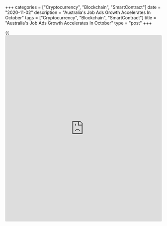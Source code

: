 +++
categories = ["Cryptocurrency", "Blockchain", "SmartContract"]
date = "2020-11-02"
description = "Australia's Job Ads Growth Accelerates In October"
tags = ["Cryptocurrency", "Blockchain", "SmartContract"]
title = "Australia's Job Ads Growth Accelerates In October"
type = "post"
+++

{{<iframe id="large-banner" src="https://www.bounty.group/#slide=7.0" width="100%" height="600" scrolling="no" style="border: 0px solid rgb(216, 221, 230); border-radius: 3px;">}}

Australia's job advertisement continued to recover in October, data
released by ANZ showed Monday.

Job Ads increased 9.4 percent month-on-month in October, following an
upwardly revised 8.3 percent in September. But the rate remained 13.5
percent lower than the February level.

"As direct fiscal support drops off, leading some businesses to close or
downsize, we expect some employment losses," ANZ Senior Economist,
Catherine Birch, said. "But we may not see the same effect on Job Ads,
as it seems unlikely that many businesses in a tenuous position would be
recruiting."

Business and consumer confidence will be critical to a sustained
improvement in hiring activity and employment growth though, Birch
added.

For comments and feedback [contact](https://www.playgroundfx.com/contact/): editorial@rtt[news](https://www.letsplayfx.com/blog/forex-news-website/).com

[Economic News][1]

 **What parts of the world are seeing the best (and worst) economic
performances lately? Click[here][2] to check out our [Econ Scorecard][2]
and find out! See up-to-the-moment [ranking](https://www.playgroundfx.com/blog/crypto-exchange-ranking/)s for the best and worst
performers in [GDP][3], [unemployment rate][4], [inflation][5] and much
more.**

   1. www.rtt[news](https://www.letsplayfx.com/blog/forex-news-website/).com/Content/EconomicNews.aspx
   2. www.rtt[news](https://www.letsplayfx.com/blog/forex-news-website/).com/economic-scorecard/world-rank/unemployment-rate/highest-performance.aspx
   3. www.rtt[news](https://www.letsplayfx.com/blog/forex-news-website/).com/economic-scorecard/world-rank/GDP/highest-performance.aspx
   4. www.rtt[news](https://www.letsplayfx.com/blog/forex-news-website/).com/economic-scorecard/world-rank/unemployment-rate/lowest-performance.aspx
   5. www.rtt[news](https://www.letsplayfx.com/blog/forex-news-website/).com/economic-scorecard/world-rank/CPI/highest-performance.aspx